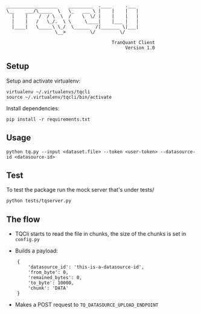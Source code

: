     
    ___________________    _________  .____     .___ 
    \__    ___/\_____  \   \_   ___ \ |    |    |   |
      |    |    /  / \  \  /    \  \/ |    |    |   |
      |    |   /   \_/.  \ \     \____|    |___ |   |
      |____|   \_____\ \_/  \______  /|_______ \|___|
                      \__>         \/         \/     

                                           TranQuant Client
                                                Version 1.0


## Setup

Setup and activate virtualenv:


```
virtualenv ~/.virtualenvs/tqcli
source ~/.virtualenv/tqcli/bin/activate
```

Install dependencies:

```
pip install -r requirements.txt
```


## Usage

```
python tq.py --input <dataset.file> --token <user-token> --datasource-id <datasource-id>
```


## Test
To test the package run the mock server that's under tests/

 ```
 python tests/tqserver.py
 ```


## The flow

- TQCli starts to read the file in chunks, the size of the chunks is set in `config.py`

- Builds a payload: 
```
    {
        'datasource_id': 'this-is-a-datasource-id', 
        'from_byte': 0, 
        'remained_bytes': 0, 
        'to_byte': 10000, 
        'chunk': 'DATA'
    }
```

- Makes a POST request to `TQ_DATASOURCE_UPLOAD_ENDPOINT`
